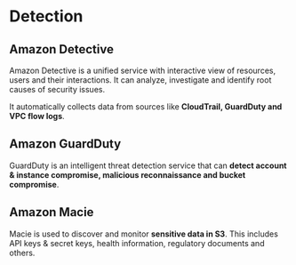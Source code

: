 # Detection

## Amazon Detective

Amazon Detective is a unified service with interactive view of resources, users and their interactions. It can analyze, investigate and identify root causes of security issues.

It automatically collects data from sources like **CloudTrail, GuardDuty and VPC flow logs**.


## Amazon GuardDuty

GuardDuty is an intelligent threat detection service that can **detect account & instance compromise, malicious reconnaissance and bucket compromise**.

## Amazon Macie

Macie is used to discover and monitor **sensitive data in S3**. This includes API keys & secret keys, health information, regulatory documents and others.
